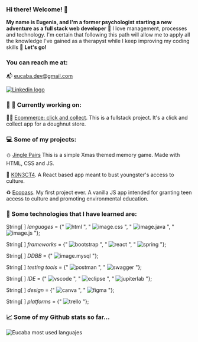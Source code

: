 ### Hi there! Welcome! :wave:

**My name is Eugenia, and I'm a former psychologist starting a new adventure as a full stack web developer** :tada: I love management, processes and technology. I'm certain that following this path will allow me to apply all the knowledge I've gained as a therapyst while I keep improving my coding skills :rocket: **Let's go!**

### You can reach me at:

:mailbox_with_mail: eucaba.dev@gmail.com


[![Linkedin logo](https://img.shields.io/badge/LinkedIn-0077B5?style=for-the-badge&logo=linkedin&logoColor=white)](https://www.linkedin.com/in/eugeniacames/)

### :wrench: :hammer: Currently working on:

:doughnut::calling: [Ecommerce: click and collect](https://github.com/Eucaba/clickandcollect). This is a fullstack project. It's a click and collect app for a doughnut store.

### :computer: Some of my projects:
⛄ [Jingle Pairs](https://github.com/Eucaba/jinglepairs) This is a simple Xmas themed memory game. Made with HTML, CSS and JS.

:iphone: [K0N3CT4](https://github.com/nachoa88/KoNeCTaReact). A React based app meant to bust youngster's access to culture.

:recycle: [Ecopass](https://github.com/Eucaba/Ecopass). My first project ever. A vanilla JS app intended for granting teen access to culture and promoting environmental education.

### :dart: Some technologies that I have learned are:

String[ ] _languages_ = {" ![html](https://img.shields.io/badge/HTML5-E34F26?style=for-the-badge&logo=html5&logoColor=white) ", " ![image.css](https://img.shields.io/badge/CSS3-1572B6?style=for-the-badge&logo=css3&logoColor=white) ", " ![image.java](https://img.shields.io/badge/Java-orange?style=for-the-badge&logo=java&logoColor=white&labelColor=orange&color=orange) ", " ![image.js](https://img.shields.io/badge/JavaScript-323330?style=for-the-badge&logo=javascript&logoColor=F7DF1E) "};

String[ ] _frameworks_ = {" ![bootstrap](https://img.shields.io/badge/Bootstrap-563D7C?style=for-the-badge&logo=bootstrap&logoColor=white) ", " ![react](https://img.shields.io/badge/React-20232A?style=for-the-badge&logo=react&logoColor=61DAFB) ", " ![spring](https://img.shields.io/badge/Spring-6DB33F?style=for-the-badge&logo=spring&logoColor=white) "};


String[ ] _DDBB_ = {" ![image.mysql](https://img.shields.io/badge/MySQL-005C84?style=for-the-badge&logo=mysql&logoColor=white) "};


String[ ] _testing tools_ = {" ![postman](https://img.shields.io/badge/Postman-FF6C37?style=for-the-badge&logo=Postman&logoColor=white) ", " ![swagger](https://img.shields.io/badge/Swagger-85EA2D?style=for-the-badge&logo=Swagger&logoColor=white) "};


String[ ] _IDE_ = {" ![vscode](https://img.shields.io/badge/VSCode-0078D4?style=for-the-badge&logo=visual%20studio%20code&logoColor=white) ", " ![eclipse](https://img.shields.io/badge/Eclipse-2C2255?style=for-the-badge&logo=eclipse&logoColor=white) ", " ![jupiterlab](https://img.shields.io/badge/Jupyter-F37626.svg?&style=for-the-badge&logo=Jupyter&logoColor=white) "};


String[ ] _design_ = {" ![canva](https://img.shields.io/badge/Canva-%2300C4CC.svg?&style=for-the-badge&logo=Canva&logoColor=white) ", " ![figma](https://img.shields.io/badge/Figma-F24E1E?style=for-the-badge&logo=figma&logoColor=white) "};


String[ ] _platforms_ = {" ![trello](https://img.shields.io/badge/Trello-0052CC?style=for-the-badge&logo=trello&logoColor=white) "};

### :chart_with_upwards_trend: Some of my Github stats so far...

![Eucaba most used languajes](https://github-readme-stats.vercel.app/api/top-langs/?username=Eucaba&theme=merko)

